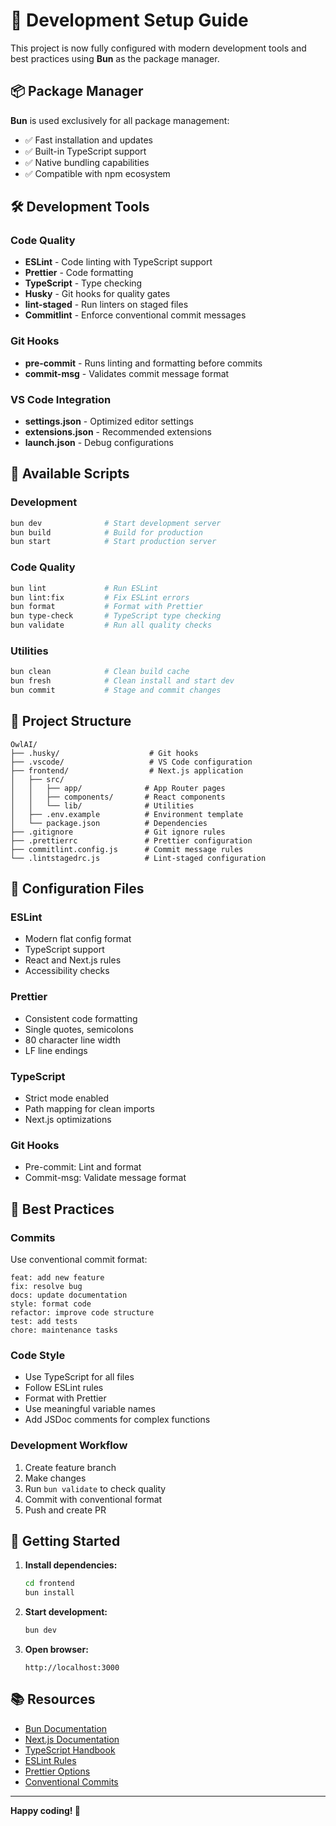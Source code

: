 # 🚀 Development Setup Guide

This project is now fully configured with modern development tools and best practices using **Bun** as the package manager.

## 📦 Package Manager

**Bun** is used exclusively for all package management:

- ✅ Fast installation and updates
- ✅ Built-in TypeScript support
- ✅ Native bundling capabilities
- ✅ Compatible with npm ecosystem

## 🛠️ Development Tools

### Code Quality

- **ESLint** - Code linting with TypeScript support
- **Prettier** - Code formatting
- **TypeScript** - Type checking
- **Husky** - Git hooks for quality gates
- **lint-staged** - Run linters on staged files
- **Commitlint** - Enforce conventional commit messages

### Git Hooks

- **pre-commit** - Runs linting and formatting before commits
- **commit-msg** - Validates commit message format

### VS Code Integration

- **settings.json** - Optimized editor settings
- **extensions.json** - Recommended extensions
- **launch.json** - Debug configurations

## 🚀 Available Scripts

### Development

```bash
bun dev              # Start development server
bun build            # Build for production
bun start            # Start production server
```

### Code Quality

```bash
bun lint             # Run ESLint
bun lint:fix         # Fix ESLint errors
bun format           # Format with Prettier
bun type-check       # TypeScript type checking
bun validate         # Run all quality checks
```

### Utilities

```bash
bun clean            # Clean build cache
bun fresh            # Clean install and start dev
bun commit           # Stage and commit changes
```

## 📁 Project Structure

```
OwlAI/
├── .husky/                    # Git hooks
├── .vscode/                   # VS Code configuration
├── frontend/                  # Next.js application
│   ├── src/
│   │   ├── app/              # App Router pages
│   │   ├── components/       # React components
│   │   └── lib/              # Utilities
│   ├── .env.example          # Environment template
│   └── package.json          # Dependencies
├── .gitignore                # Git ignore rules
├── .prettierrc               # Prettier configuration
├── commitlint.config.js      # Commit message rules
└── .lintstagedrc.js          # Lint-staged configuration
```

## 🔧 Configuration Files

### ESLint

- Modern flat config format
- TypeScript support
- React and Next.js rules
- Accessibility checks

### Prettier

- Consistent code formatting
- Single quotes, semicolons
- 80 character line width
- LF line endings

### TypeScript

- Strict mode enabled
- Path mapping for clean imports
- Next.js optimizations

### Git Hooks

- Pre-commit: Lint and format
- Commit-msg: Validate message format

## 🎯 Best Practices

### Commits

Use conventional commit format:

```
feat: add new feature
fix: resolve bug
docs: update documentation
style: format code
refactor: improve code structure
test: add tests
chore: maintenance tasks
```

### Code Style

- Use TypeScript for all files
- Follow ESLint rules
- Format with Prettier
- Use meaningful variable names
- Add JSDoc comments for complex functions

### Development Workflow

1. Create feature branch
2. Make changes
3. Run `bun validate` to check quality
4. Commit with conventional format
5. Push and create PR

## 🚀 Getting Started

1. **Install dependencies:**

   ```bash
   cd frontend
   bun install
   ```

2. **Start development:**

   ```bash
   bun dev
   ```

3. **Open browser:**
   ```
   http://localhost:3000
   ```

## 📚 Resources

- [Bun Documentation](https://bun.sh/docs)
- [Next.js Documentation](https://nextjs.org/docs)
- [TypeScript Handbook](https://www.typescriptlang.org/docs)
- [ESLint Rules](https://eslint.org/docs/rules)
- [Prettier Options](https://prettier.io/docs/en/options.html)
- [Conventional Commits](https://www.conventionalcommits.org/)

---

**Happy coding! 🎉**

